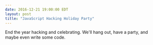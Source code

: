 ```yaml
---
date: 2016-12-21 19:00:00 EDT
layout: post
title: "JavaScript Hacking Holiday Party"
---
```


End the year hacking and celebrating. We'll hang out, have a party, and maybe
even write some code.
